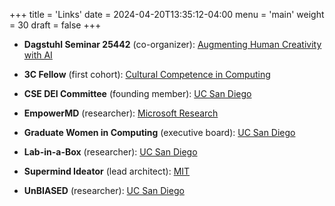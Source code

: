 +++
title = 'Links'
date = 2024-04-20T13:35:12-04:00
menu = 'main'
weight = 30
draft = false
+++

- **Dagstuhl Seminar 25442** (co-organizer): [Augmenting Human Creativity with AI](https://www.dagstuhl.de/25442)

- **3C Fellow** (first cohort): [Cultural Competence in Computing](https://identity.cs.duke.edu/fellows.html)

- **CSE DEI Committee** (founding member): [UC San Diego](https://cse.ucsd.edu/diversity/cse-dei-committee)

- **EmpowerMD** (researcher): [Microsoft Research](https://www.microsoft.com/en-us/research/video/empowermd-medical-conversations-to-medical-intelligence/)

- **Graduate Women in Computing** (executive board): [UC San Diego](https://gradwic.ucsd.edu/)

- **Lab-in-a-Box** (researcher): [UC San Diego](https://today.ucsd.edu/story/lab_in_a_box_takes_aim_at_doctors_computer_activity)

- **Supermind Ideator** (lead architect): [MIT](https://ideator.mit.edu/)

- **UnBIASED** (researcher): [UC San Diego](https://www.unbiased.health/)
